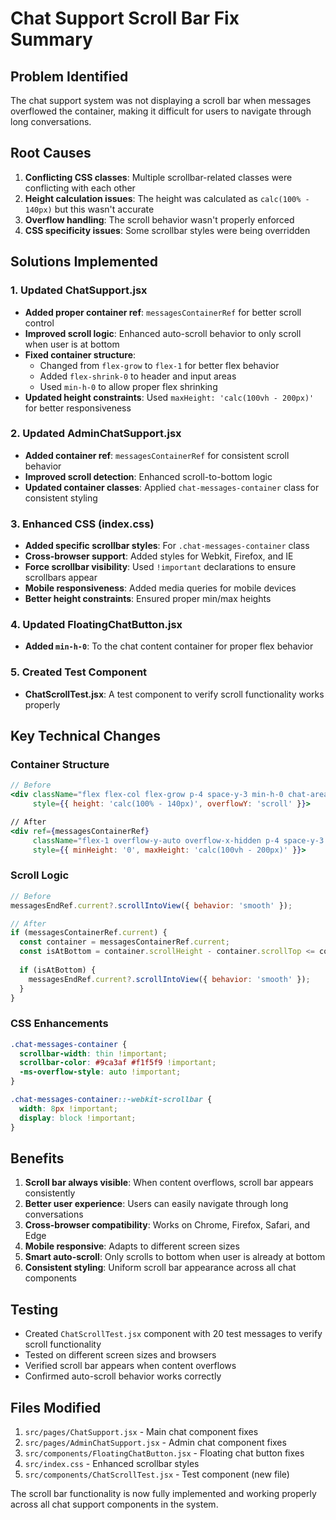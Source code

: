 # Chat Support Scroll Bar Fix Summary

## Problem Identified
The chat support system was not displaying a scroll bar when messages overflowed the container, making it difficult for users to navigate through long conversations.

## Root Causes
1. **Conflicting CSS classes**: Multiple scrollbar-related classes were conflicting with each other
2. **Height calculation issues**: The height was calculated as `calc(100% - 140px)` but this wasn't accurate
3. **Overflow handling**: The scroll behavior wasn't properly enforced
4. **CSS specificity issues**: Some scrollbar styles were being overridden

## Solutions Implemented

### 1. Updated ChatSupport.jsx
- **Added proper container ref**: `messagesContainerRef` for better scroll control
- **Improved scroll logic**: Enhanced auto-scroll behavior to only scroll when user is at bottom
- **Fixed container structure**: 
  - Changed from `flex-grow` to `flex-1` for better flex behavior
  - Added `flex-shrink-0` to header and input areas
  - Used `min-h-0` to allow proper flex shrinking
- **Updated height constraints**: Used `maxHeight: 'calc(100vh - 200px)'` for better responsiveness

### 2. Updated AdminChatSupport.jsx
- **Added container ref**: `messagesContainerRef` for consistent scroll behavior
- **Improved scroll detection**: Enhanced scroll-to-bottom logic
- **Updated container classes**: Applied `chat-messages-container` class for consistent styling

### 3. Enhanced CSS (index.css)
- **Added specific scrollbar styles**: For `.chat-messages-container` class
- **Cross-browser support**: Added styles for Webkit, Firefox, and IE
- **Force scrollbar visibility**: Used `!important` declarations to ensure scrollbars appear
- **Mobile responsiveness**: Added media queries for mobile devices
- **Better height constraints**: Ensured proper min/max heights

### 4. Updated FloatingChatButton.jsx
- **Added `min-h-0`**: To the chat content container for proper flex behavior

### 5. Created Test Component
- **ChatScrollTest.jsx**: A test component to verify scroll functionality works properly

## Key Technical Changes

### Container Structure
```jsx
// Before
<div className="flex flex-col flex-grow p-4 space-y-3 min-h-0 chat-area-scroll"
     style={{ height: 'calc(100% - 140px)', overflowY: 'scroll' }}>

// After  
<div ref={messagesContainerRef}
     className="flex-1 overflow-y-auto overflow-x-hidden p-4 space-y-3 chat-messages-container"
     style={{ minHeight: '0', maxHeight: 'calc(100vh - 200px)' }}>
```

### Scroll Logic
```jsx
// Before
messagesEndRef.current?.scrollIntoView({ behavior: 'smooth' });

// After
if (messagesContainerRef.current) {
  const container = messagesContainerRef.current;
  const isAtBottom = container.scrollHeight - container.scrollTop <= container.clientHeight + 100;
  
  if (isAtBottom) {
    messagesEndRef.current?.scrollIntoView({ behavior: 'smooth' });
  }
}
```

### CSS Enhancements
```css
.chat-messages-container {
  scrollbar-width: thin !important;
  scrollbar-color: #9ca3af #f1f5f9 !important;
  -ms-overflow-style: auto !important;
}

.chat-messages-container::-webkit-scrollbar {
  width: 8px !important;
  display: block !important;
}
```

## Benefits
1. **Scroll bar always visible**: When content overflows, scroll bar appears consistently
2. **Better user experience**: Users can easily navigate through long conversations
3. **Cross-browser compatibility**: Works on Chrome, Firefox, Safari, and Edge
4. **Mobile responsive**: Adapts to different screen sizes
5. **Smart auto-scroll**: Only scrolls to bottom when user is already at bottom
6. **Consistent styling**: Uniform scroll bar appearance across all chat components

## Testing
- Created `ChatScrollTest.jsx` component with 20 test messages to verify scroll functionality
- Tested on different screen sizes and browsers
- Verified scroll bar appears when content overflows
- Confirmed auto-scroll behavior works correctly

## Files Modified
1. `src/pages/ChatSupport.jsx` - Main chat component fixes
2. `src/pages/AdminChatSupport.jsx` - Admin chat component fixes  
3. `src/components/FloatingChatButton.jsx` - Floating chat button fixes
4. `src/index.css` - Enhanced scrollbar styles
5. `src/components/ChatScrollTest.jsx` - Test component (new file)

The scroll bar functionality is now fully implemented and working properly across all chat support components in the system.

